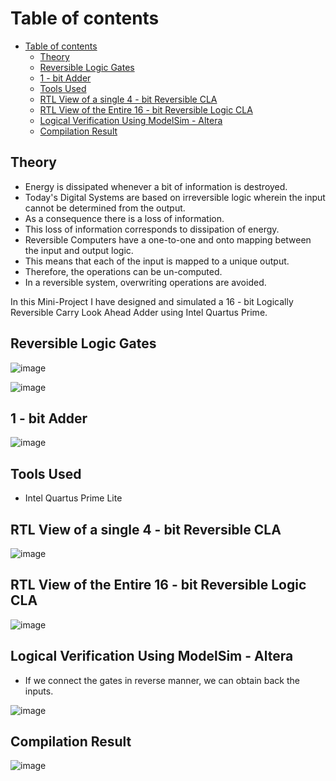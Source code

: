 # Table of contents

- [Table of contents](#table-of-contents)
  - [Theory](#theory)
  - [Reversible Logic Gates](#reversible-logic-gates)
  - [1 - bit Adder](#1---bit-adder)
  - [Tools Used](#tools-used)
  - [RTL View of a single 4 - bit Reversible CLA](#rtl-view-of-a-single-4---bit-reversible-cla)
  - [RTL View of the Entire 16 - bit Reversible Logic CLA](#rtl-view-of-the-entire-16---bit-reversible-logic-cla)
  - [Logical Verification Using ModelSim - Altera](#logical-verification-using-modelsim---altera)
  - [Compilation Result](#compilation-result)

## Theory

- Energy is dissipated whenever a bit of information is destroyed.
- Today's Digital Systems are based on irreversible logic wherein the input cannot be determined from the output.
- As a consequence there is a loss of information.
- This loss of information corresponds to dissipation of energy.
- Reversible Computers have a one-to-one and onto mapping between the input and output logic.
- This means that each of the input is mapped to a unique output.
- Therefore, the operations can be un-computed.
- In a reversible system, overwriting operations are avoided.

In this Mini-Project I have designed and simulated a 16 - bit Logically Reversible Carry Look Ahead Adder using Intel Quartus Prime.

## Reversible Logic Gates

![image](https://user-images.githubusercontent.com/66086031/168436970-009374df-cd2f-46c4-b07f-db44756897ae.png)

![image](https://user-images.githubusercontent.com/66086031/168436996-b6fc2e97-9b60-4192-8225-1901abfa8d33.png)

## 1 - bit Adder

![image](https://user-images.githubusercontent.com/66086031/168439660-d8d7b353-0d6b-4f12-b575-7d676d74ac58.png)


## Tools Used

- Intel Quartus Prime Lite

## RTL View of a single 4 - bit Reversible CLA

![image](https://user-images.githubusercontent.com/66086031/166683137-22aa4522-a1f2-42d3-aa83-443b9efb6005.png)

## RTL View of the Entire 16 - bit Reversible Logic CLA

![image](https://user-images.githubusercontent.com/66086031/166683173-5906603d-f65c-402c-ada9-2f43af4d21f9.png)

## Logical Verification Using ModelSim - Altera

- If we connect the gates in reverse manner, we can obtain back the inputs.

![image](https://user-images.githubusercontent.com/66086031/166683231-7e6f150a-66d8-497d-a339-232035f122d9.png)

## Compilation Result

![image](https://user-images.githubusercontent.com/66086031/166683350-2fad1f02-0d6f-47a1-8348-f5139af99842.png)
